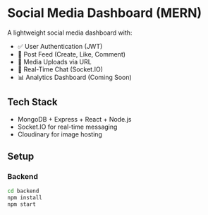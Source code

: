 # Social Media Dashboard (MERN)

A lightweight social media dashboard with:

- ✅ User Authentication (JWT)
- 📝 Post Feed (Create, Like, Comment)
- 📸 Media Uploads via URL
- 💬 Real-Time Chat (Socket.IO)
- 📊 Analytics Dashboard (Coming Soon)

## Tech Stack
- MongoDB + Express + React + Node.js
- Socket.IO for real-time messaging
- Cloudinary for image hosting

## Setup

### Backend
```bash
cd backend
npm install
npm start
